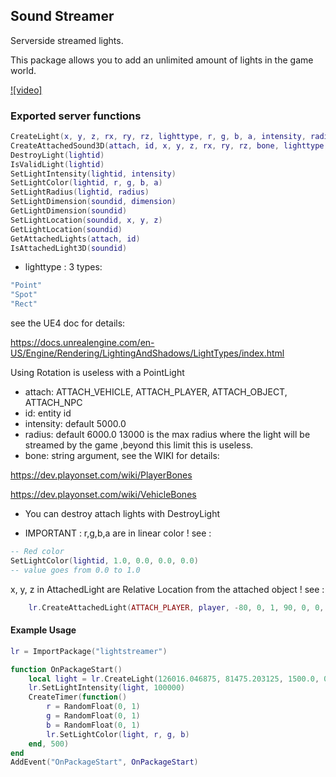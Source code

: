 ## Sound Streamer

Serverside streamed lights.

This package allows you to add an unlimited amount of lights in the game world.

[![video]](https://youtu.be/CKusuBYyBPE)

### Exported server functions
```Lua
CreateLight(x, y, z, rx, ry, rz, lighttype, r, g, b, a, intensity, radius)
CreateAttachedSound3D(attach, id, x, y, z, rx, ry, rz, bone, lighttype, r, g, b, a, intensity, radius)
DestroyLight(lightid)
IsValidLight(lightid)
SetLightIntensity(lightid, intensity)
SetLightColor(lightid, r, g, b, a)
SetLightRadius(lightid, radius)
SetLightDimension(soundid, dimension)
GetLightDimension(soundid)
SetLightLocation(soundid, x, y, z)
GetLightLocation(soundid)
GetAttachedLights(attach, id)
IsAttachedLight3D(soundid)
```
- lighttype : 3 types: 
```Lua 
"Point"
"Spot" 
"Rect"
```
see the UE4 doc for details:

https://docs.unrealengine.com/en-US/Engine/Rendering/LightingAndShadows/LightTypes/index.html

Using Rotation is useless with a PointLight

- attach: ATTACH_VEHICLE, ATTACH_PLAYER, ATTACH_OBJECT, ATTACH_NPC
- id: entity id
- intensity: default 5000.0
- radius: default 6000.0
13000 is the max radius where the light will be streamed by the game ,beyond this limit this is useless.
- bone: string argument, see the WIKI for details:

https://dev.playonset.com/wiki/PlayerBones

https://dev.playonset.com/wiki/VehicleBones
- You can destroy attach lights with DestroyLight

- IMPORTANT : 
r,g,b,a are in linear color ! see :
```Lua
-- Red color
SetLightColor(lightid, 1.0, 0.0, 0.0, 0.0)
-- value goes from 0.0 to 1.0
```
x, y, z in AttachedLight are Relative Location from the attached object ! see :
```Lua
	lr.CreateAttachedLight(ATTACH_PLAYER, player, -80, 0, 1, 90, 0, 0, "hand_r", "Spot")
```


#### Example Usage 
```Lua
lr = ImportPackage("lightstreamer")

function OnPackageStart()
	local light = lr.CreateLight(126016.046875, 81475.203125, 1500.0, 0.0, 0.0, 0.0, "Point")
	lr.SetLightIntensity(light, 100000)
	CreateTimer(function()
		r = RandomFloat(0, 1)
		g = RandomFloat(0, 1)
		b = RandomFloat(0, 1)
		lr.SetLightColor(light, r, g, b)
	end, 500)
end
AddEvent("OnPackageStart", OnPackageStart)
```

